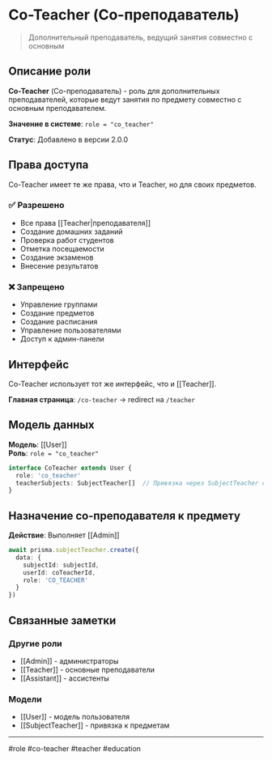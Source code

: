 # Co-Teacher (Со-преподаватель)

> Дополнительный преподаватель, ведущий занятия совместно с основным

## Описание роли

**Co-Teacher** (Со-преподаватель) - роль для дополнительных преподавателей, которые ведут занятия по предмету совместно с основным преподавателем.

**Значение в системе**: `role = "co_teacher"`

**Статус**: Добавлено в версии 2.0.0

## Права доступа

Co-Teacher имеет те же права, что и Teacher, но для своих предметов.

### ✅ Разрешено

- Все права [[Teacher|преподавателя]]
- Создание домашних заданий
- Проверка работ студентов
- Отметка посещаемости
- Создание экзаменов
- Внесение результатов

### ❌ Запрещено

- Управление группами
- Создание предметов
- Создание расписания
- Управление пользователями
- Доступ к админ-панели

## Интерфейс

Co-Teacher использует тот же интерфейс, что и [[Teacher]].

**Главная страница**: `/co-teacher` → redirect на `/teacher`

## Модель данных

**Модель**: [[User]]  
**Роль**: `role = "co_teacher"`

```typescript
interface CoTeacher extends User {
  role: 'co_teacher'
  teacherSubjects: SubjectTeacher[]  // Привязка через SubjectTeacher с role='CO_TEACHER'
}
```

## Назначение со-преподавателя к предмету

**Действие**: Выполняет [[Admin]]

```typescript
await prisma.subjectTeacher.create({
  data: {
    subjectId: subjectId,
    userId: coTeacherId,
    role: 'CO_TEACHER'
  }
})
```

## Связанные заметки

### Другие роли
- [[Admin]] - администраторы
- [[Teacher]] - основные преподаватели
- [[Assistant]] - ассистенты

### Модели
- [[User]] - модель пользователя
- [[SubjectTeacher]] - привязка к предметам

---

#role #co-teacher #teacher #education


